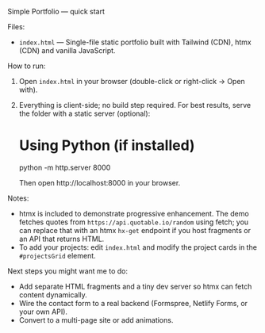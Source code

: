 Simple Portfolio — quick start

Files:

- `index.html` — Single-file static portfolio built with Tailwind (CDN), htmx (CDN) and vanilla JavaScript.

How to run:

1. Open `index.html` in your browser (double-click or right-click -> Open with).
2. Everything is client-side; no build step required. For best results, serve the folder with a static server (optional):

   # Using Python (if installed)
   python -m http.server 8000

   Then open http://localhost:8000 in your browser.

Notes:

- htmx is included to demonstrate progressive enhancement. The demo fetches quotes from `https://api.quotable.io/random` using fetch; you can replace that with an htmx `hx-get` endpoint if you host fragments or an API that returns HTML.
- To add your projects: edit `index.html` and modify the project cards in the `#projectsGrid` element.

Next steps you might want me to do:

- Add separate HTML fragments and a tiny dev server so htmx can fetch content dynamically.
- Wire the contact form to a real backend (Formspree, Netlify Forms, or your own API).
- Convert to a multi-page site or add animations.
